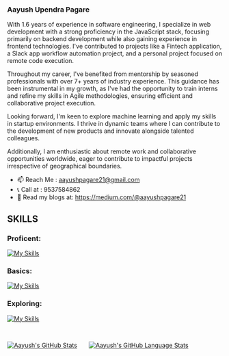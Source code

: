 ### Aayush Upendra Pagare

With 1.6 years of experience in software engineering, I specialize in web development with a strong proficiency in the JavaScript stack, focusing primarily on backend development while also gaining experience in frontend technologies. I've contributed to projects like a Fintech application, a Slack app workflow automation project, and a personal project focused on remote code execution.

Throughout my career, I've benefited from mentorship by seasoned professionals with over 7+ years of industry experience. This guidance has been instrumental in my growth, as I've had the opportunity to train interns and refine my skills in Agile methodologies, ensuring efficient and collaborative project execution.

Looking forward, I'm keen to explore machine learning and apply my skills in startup environments. I thrive in dynamic teams where I can contribute to the development of new products and innovate alongside talented colleagues.

Additionally, I am enthusiastic about remote work and collaborative opportunities worldwide, eager to contribute to impactful projects irrespective of geographical boundaries.

- 📫 Reach Me : aayushpagare21@gmail.com
- 📞 Call at : 9537584862
- 📖 Read my blogs at: https://medium.com/@aayushpagare21

## SKILLS
### Proficent: 
[![My Skills](https://skillicons.dev/icons?i=ts,js,nest,express,postgres,prisma,jest)](https://skillicons.dev)
### Basics:
[![My Skills](https://skillicons.dev/icons?i=react,mongo,docker)](https://skillicons.dev)
### Exploring: 
[![My Skills](https://skillicons.dev/icons?i=redux,redis,rabbitmq,aws)](https://skillicons.dev)

&nbsp; 
&nbsp; 

 [![Aayush's GitHub Stats](https://github-readme-stats.vercel.app/api/?username=aayushpagare21-compcoder&count_private=true&theme=tokyonight&showicons=true)]() &nbsp; &nbsp; &nbsp;
[![Aayush's GitHub Language Stats](https://github-readme-stats.vercel.app/api/top-langs/?username=aayushpagare21-compcoder&langs_count=5&theme=tokyonight)]()





